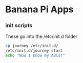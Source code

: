 # Banana Pi Apps

### init scripts

These go into the /etc/init.d folder

```bash
cp journey /etc/init.d/
/etc/init.d/journey start
echo "Now I know my ABCs!"
```